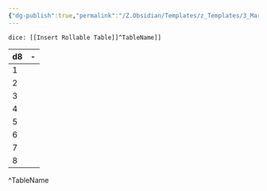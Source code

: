```yaml
---
{"dg-publish":true,"permalink":"/Z.Obsidian/Templates/z_Templates/3_Markdown/Insert Rollable Table/Insert Rollable Table - d8/"}
---
```


`dice: [[Insert Rollable Table]]^TableName]]`

| d8  | -   |
| --- | --- |
| 1   |     |
| 2   |     |
| 3   |     |
| 4   |     |
| 5   |     |
| 6   |     |
| 7   |     |
| 8   |     |
^TableName
